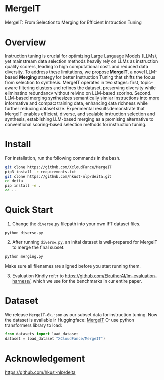 # MergeIT
MergeIT: From Selection to Merging for Efficient Instruction Tuning


# Overview
Instruction tuning is crucial for optimizing Large Language Models (LLMs), yet mainstream data selection methods heavily rely on LLMs as instruction quality scorers, leading to high computational costs and reduced data diversity. To address these limitations, we propose **MergeIT**, a novel LLM-based **Merging** strategy for better **I**nstruction **T**uning that shifts the focus from selection to synthesis. MergeIT operates in two stages: first, topic-aware filtering clusters and refines the dataset, preserving diversity while eliminating redundancy without relying on LLM-based scoring. Second, LLM-based merging synthesizes semantically similar instructions into more informative and compact training data, enhancing data richness while further reducing dataset size. Experimental results demonstrate that MergeIT enables efficient, diverse, and scalable instruction selection and synthesis, establishing LLM-based merging as a promising alternative to conventional scoring-based selection methods for instruction tuning.

# Install
For installation, run the following commands in the bash.

```bash
git clone https://github.com/XcloudFance/MergeIT
pip3 install -r requirements.txt
git clone https://github.com/hkust-nlp/deita.git
cd deita
pip install -e .
cd ..
```

# Quick Start
1. Change the `diverse.py` filepath into your own IFT dataset files.
```bash
python diverse.py
```
2. After running `diverse.py`, an inital dataset is well-prepared for MergeIT to merge the final subset.
```bash
python merging.py
```
Make sure all filenames are aligned before you start running them.

3. Evaluation
Kindly refer to https://github.com/EleutherAI/lm-evaluation-harness/, which we use for the benchmarks in our entire paper.


# Dataset
We release `MergeIT-6k.json` as our subset data for instruction tuning. 
Now the dataset is available in Huggingface: [MergeIT](https://huggingface.co/datasets/XCloudFance/MergeIT)
Or use python transformers library to load:
```python
from datasets import load_dataset
dataset = load_dataset("XCloudFance/MergeIT")
```

# Acknowledgement
https://github.com/hkust-nlp/deita

